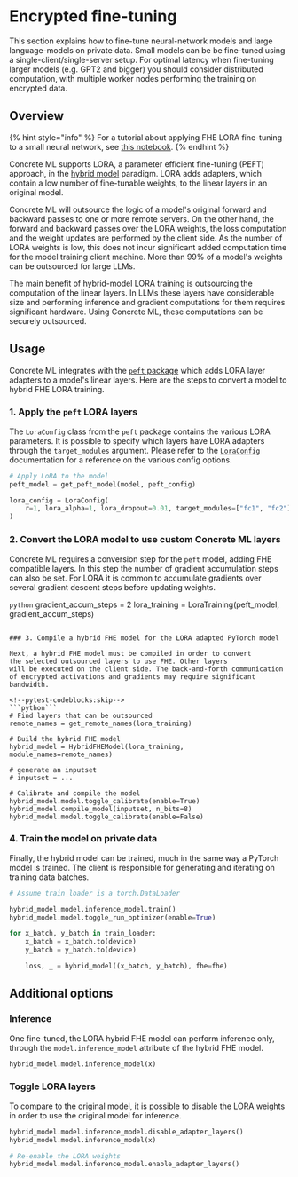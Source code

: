 # Encrypted fine-tuning

This section explains how to fine-tune neural-network models and large
language-models on private data. Small models can be be fine-tuned
using a single-client/single-server setup. For optimal
latency when fine-tuning larger models (e.g. GPT2 and bigger)
you should consider distributed computation, with multiple worker nodes performing the
training on encrypted data.

## Overview

{% hint style="info" %}
For a tutorial about applying FHE LORA fine-tuning to a small neural network, see [this notebook](../advanced_examples/LoraMLP.ipynb).
{% endhint %}

Concrete ML supports LORA, a parameter efficient fine-tuning (PEFT) approach, in
the [hybrid model](../guides/hybrid-models.md) paradigm. LORA adds
adapters, which contain a low number of fine-tunable weights, to the linear layers
in an original model.

Concrete ML will outsource the logic of a model's original forward and backward passes
to one or more remote servers. On the other hand, the forward and backward passes
over the LORA weights, the loss computation and the weight updates are performed
by the client side. As the number of LORA weights is low, this does not incur
significant added computation time for the model training client machine. More than
99% of a model's weights can be outsourced for large LLMs.

The main benefit of hybrid-model LORA training is outsourcing the computation of the
linear layers. In LLMs these layers have considerable size and performing inference
and gradient computations for them requires significant hardware. Using Concrete ML,
these computations can be securely outsourced.

## Usage

Concrete ML integrates with the [`peft` package](https://huggingface.co/docs/peft/index)
which adds LORA layer adapters to a model's linear layers. Here are the steps to convert
a model to hybrid FHE LORA training.

### 1. Apply the `peft` LORA layers

The `LoraConfig` class from the `peft` package contains the various LORA parameters. It
is possible to specify which layers have LORA adapters through the `target_modules` argument.
Please refer to the
[`LoraConfig`](https://huggingface.co/docs/peft/package_reference/lora#peft.LoraConfig)
documentation for a reference on the various config options.

<!--pytest-codeblocks:skip-->

```python
# Apply LoRA to the model
peft_model = get_peft_model(model, peft_config)

lora_config = LoraConfig(
    r=1, lora_alpha=1, lora_dropout=0.01, target_modules=["fc1", "fc2"], bias="none"
)
```

### 2. Convert the LORA model to use custom Concrete ML layers

Concrete ML requires a conversion step for the `peft` model, adding
FHE compatible layers. In this step the number of gradient accumulation steps
can also be set. For LORA it is common to accumulate gradients over
several gradient descent steps before updating weights.

<!--pytest-codeblocks:skip-->

`python`
gradient_accum_steps = 2
lora_training = LoraTraining(peft_model, gradient_accum_steps)

````

### 3. Compile a hybrid FHE model for the LORA adapted PyTorch model

Next, a hybrid FHE model must be compiled in order to convert 
the selected outsourced layers to use FHE. Other layers
will be executed on the client side. The back-and-forth communication
of encrypted activations and gradients may require significant bandwidth.

<!--pytest-codeblocks:skip-->
```python```
# Find layers that can be outsourced
remote_names = get_remote_names(lora_training)

# Build the hybrid FHE model
hybrid_model = HybridFHEModel(lora_training, module_names=remote_names)

# generate an inputset
# inputset = ...

# Calibrate and compile the model
hybrid_model.model.toggle_calibrate(enable=True)
hybrid_model.compile_model(inputset, n_bits=8)
hybrid_model.model.toggle_calibrate(enable=False)
````

### 4. Train the model on private data

Finally, the hybrid model can be trained, much in the same way
a PyTorch model is trained. The client is responsible for generating and iterating
on training data batches.

<!--pytest-codeblocks:skip-->

```python
# Assume train_loader is a torch.DataLoader

hybrid_model.model.inference_model.train()
hybrid_model.model.toggle_run_optimizer(enable=True)

for x_batch, y_batch in train_loader:
    x_batch = x_batch.to(device)
    y_batch = y_batch.to(device)

    loss, _ = hybrid_model((x_batch, y_batch), fhe=fhe)
```

## Additional options

### Inference

One fine-tuned, the LORA hybrid FHE model can perform inference only, through the
`model.inference_model` attribute of the hybrid FHE model.

<!--pytest-codeblocks:skip-->

```python
hybrid_model.model.inference_model(x)
```

### Toggle LORA layers

To compare to the original model, it is possible to disable the LORA weights
in order to use  the original model for inference.

<!--pytest-codeblocks:skip-->

```python
hybrid_model.model.inference_model.disable_adapter_layers()
hybrid_model.model.inference_model(x)

# Re-enable the LORA weights
hybrid_model.model.inference_model.enable_adapter_layers()
```
